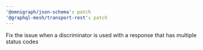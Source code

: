 ```yaml
---
'@omnigraph/json-schema': patch
'@graphql-mesh/transport-rest': patch
---
```


Fix the issue when a discriminator is used with a response that has multiple status codes
